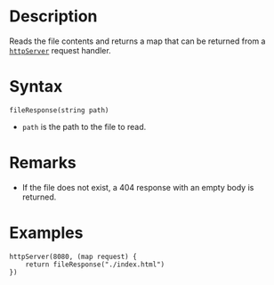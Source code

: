 # Description

Reads the file contents and returns a map that can be returned from a [`httpServer`](./HttpServer) request handler.

# Syntax

```step
fileResponse(string path)
```

- `path` is the path to the file to read.

# Remarks

- If the file does not exist, a 404 response with an empty body is returned.

# Examples

```step
httpServer(8080, (map request) {
    return fileResponse("./index.html")
})
```